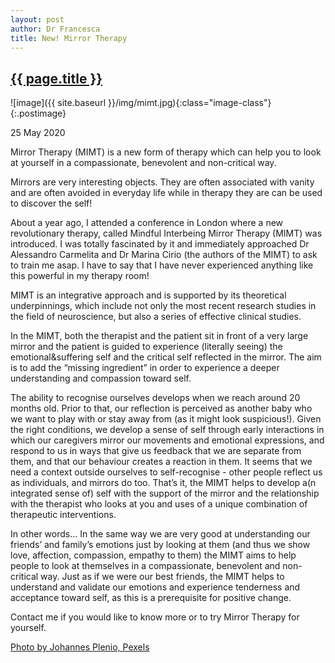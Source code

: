 ```yaml
---
layout: post
author: Dr Francesca
title: New! Mirror Therapy
---
```

 
 <h2 class="postheader"><a href="{{ site.baseurl }}{{ page.url }}">{{ page.title }}</a></h2>


![image]({{ site.baseurl }}/img/mimt.jpg){:class="image-class"}{:.postimage}

<p class="blogdate">25 May 2020</p>

Mirror Therapy (MIMT) is a new form of therapy which can help you to look at yourself in a compassionate, benevolent and non-critical way. 

Mirrors are very interesting objects. They are often associated with vanity and are often avoided in everyday life while in therapy they are can be used to discover the self! 

About a year ago, I attended a conference in London where a new revolutionary therapy, called Mindful Interbeing Mirror Therapy (MIMT) was introduced. I was totally fascinated by it and immediately approached Dr Alessandro Carmelita and Dr Marina Cirio (the authors of the MIMT) to ask to train me asap. I have to say that I have never experienced anything like this powerful in my therapy room! 

MIMT is an integrative approach and is supported by its theoretical underpinnings, which include not only the most recent research studies in the field of neuroscience, but also a series of effective clinical studies.  

In the MIMT, both the therapist and the patient sit in front of a very large mirror and the patient is guided to experience (literally seeing) the emotional&suffering self and the critical self reflected in the mirror. The aim is to add the “missing ingredient” in order to experience a deeper understanding and compassion toward self.  

The ability to recognise ourselves develops when we reach around 20 months old. Prior to that, our reflection is perceived as another baby who we want to play with or stay away from (as it might look suspicious!). Given the right conditions, we develop a sense of self through early interactions in which our caregivers mirror our movements and emotional expressions, and respond to us in ways that give us feedback that we are separate from them, and that our behaviour creates a reaction in them. It seems that we need a context outside ourselves to self-recognise - other people reflect us as individuals, and mirrors do too. That’s it, the MIMT helps to develop a(n integrated sense of) self with the support of the mirror and the relationship with the therapist who looks at you and uses of a unique combination of therapeutic interventions.

In other words... In the same way we are very good at understanding our friends’ and family’s emotions just by looking at them (and thus we show love, affection, compassion, empathy to them) the MIMT aims to help people to look at themselves in a compassionate, benevolent and non-critical way. Just as if we were our best friends, the MIMT helps to understand and validate our emotions and experience tenderness and acceptance toward self, as this is a prerequisite for positive change. 

Contact me if you would like to know more or to try Mirror Therapy for yourself.
 


<a href="https://www.pexels.com/@jplenio?utm_content=attributionCopyText&utm_medium=referral&utm_source=pexels">Photo by Johannes Plenio, Pexels</a>



<br>
<div class="sharethis-inline-share-buttons"></div>
<br>
